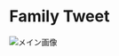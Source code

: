 # Family Tweet
![メイン画像](/Users/shiomisatoshitarou/projects/motivation_up/app/assets/images/8B7893F8-4430-4193-80F0-994827C74490_1_105_c.jpeg)
